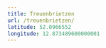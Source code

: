 ```yaml
---
title: Treuenbrietzen
url: /treuenbrietzen/
latitude: 52.0966552
longitude: 12.873489600000001
---
```

